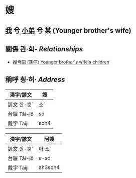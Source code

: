 # 嫂
## [我](member1.md) 兮 [小弟](member6.md) 兮 某 (Younger brother's wife)

## 關係 관·희- _Relationships_

- [嫂兮囝 (孫仔) Younger brother's wife's children](member22.md)



## 稱呼 칑·허· _Address_

漢字/諺文 | 嫂
--- | ---
諺文 깐-뿐ˆ | 소ˊ
台羅 Tâi-lô | só
戴字 Taiji | soh4


漢字/諺文 | 阿嫂
--- | ---
諺文 깐-뿐ˆ | 아·소ˊ
台羅 Tâi-lô | a-só
戴字 Taiji | ah3soh4


